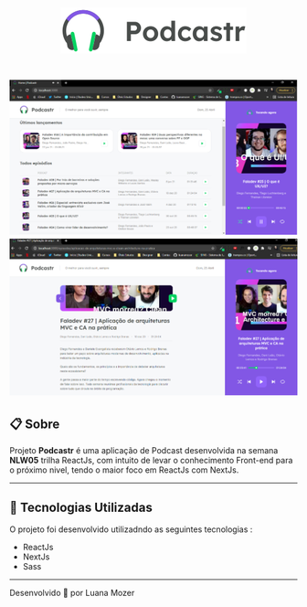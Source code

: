 <h1 align="center">
  <img src="./public/logo.svg">
</h1>

<h1>
<img src="./public/homePod.png">
<img src="./public/detailsEpisode.png">
</h1>

## 📋 Sobre

Projeto **Podcastr** é uma aplicação de Podcast desenvolvida na semana **NLW05** trilha ReactJs, com intuito de levar o conhecimento Front-end para o próximo nivel, tendo o maior foco em ReactJs com NextJs.

---

## 🚀 Tecnologias Utilizadas

O projeto foi desenvolvido utilizadndo as seguintes tecnologias :

- ReactJs
- NextJs
- Sass

---

Desenvolvido 💜 por Luana Mozer

